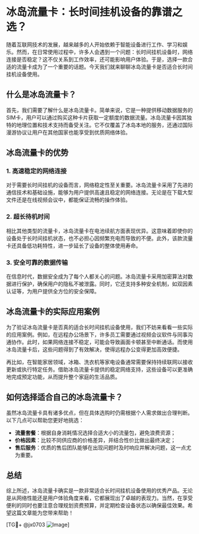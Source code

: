 # 冰岛流量卡：长时间挂机设备的靠谱之选？

随着互联网技术的发展，越来越多的人开始依赖于智能设备进行工作、学习和娱乐。然而，在日常使用过程中，许多人会遇到一个问题：长时间挂机设备时，网络连接是否稳定？这不仅关系到工作效率，还可能影响用户体验。于是，选择一款合适的流量卡成为了一个重要的话题。今天我们就来聊聊冰岛流量卡是否适合长时间挂机设备使用。

## 什么是冰岛流量卡？

首先，我们需要了解什么是冰岛流量卡。简单来说，它是一种提供移动数据服务的SIM卡，用户可以通过购买这种卡片获取一定额度的数据流量。冰岛流量卡因其独特的地理位置和技术支持而备受关注。它不仅覆盖了冰岛本地的服务，还通过国际漫游协议让用户在其他国家也能享受到优质网络体验。

## 冰岛流量卡的优势

### 1. 高速稳定的网络连接

对于需要长时间挂机的设备而言，网络稳定性至关重要。冰岛流量卡采用了先进的通信技术和基础设施，能够为用户提供高速且稳定的网络连接。无论是在下载大型文件还是在线视频会议中，都能保证流畅的操作体验。

### 2. 超长待机时间

相比其他类型的流量卡，冰岛流量卡在电池续航方面表现优异。这意味着即使你的设备处于长时间挂机状态，也不必担心因频繁充电而导致的不便。此外，该款流量卡还具备低功耗特性，进一步延长了设备的整体使用寿命。

### 3. 安全可靠的数据传输

在信息时代，数据安全成为了每个人都关心的问题。冰岛流量卡采用加密算法对数据进行保护，确保用户的隐私不被泄露。同时，它还支持多种安全机制，如双因素认证等，为用户提供全方位的安全保障。

## 冰岛流量卡的实际应用案例

为了验证冰岛流量卡是否真的适合长时间挂机设备使用，我们不妨来看看一些实际的应用案例。例如，在远程办公场景下，许多员工需要通过视频会议软件与同事沟通协作。此时，如果网络连接不稳定，可能会导致画面卡顿甚至中断通话。而使用冰岛流量卡后，这些问题得到了有效解决，使得远程办公变得更加高效便捷。

再比如，在智能家居领域，冰箱、洗衣机等家电设备通常需要保持持续联网以接收更新或执行特定任务。借助冰岛流量卡提供的稳定网络支持，这些设备可以更准确地完成预定功能，从而提升整个家庭的生活品质。

## 如何选择适合自己的冰岛流量卡？

虽然冰岛流量卡具有诸多优点，但在具体选购时仍需根据个人需求做出合理判断。以下几点可以帮助您更好地挑选：

- **流量套餐**：根据自身消耗情况选择合适大小的流量包，避免浪费资源；
- **价格因素**：比较不同供应商的价格差异，并结合性价比做出最终决定；
- **售后服务**：优质的售后团队能够在出现问题时及时响应并解决问题，这一点尤为重要。

## 总结

综上所述，冰岛流量卡确实是一款非常适合长时间挂机设备使用的优秀产品。无论是从网络性能还是用户体验角度来看，它都展现出了卓越的表现力。当然，在享受便利的同时也要注意合理规划资费预算，并定期检查设备状态以确保最佳效果。希望这篇文章能为您带来帮助！

[TG💪+ @jx0703 ![Image](https://github.com/user-attachments/assets/dbca1d08-cadb-493c-b0ec-ad6f7a83f270)]